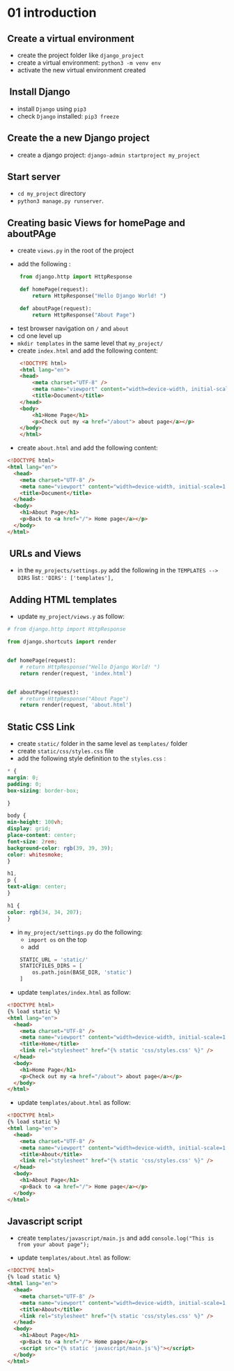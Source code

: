 # 01 introduction

## Create a virtual environment

- create the project folder like `django_project`
- create a virtual environment: `python3 -m venv env`
- activate the new virtual environment created

##  Install Django

- install `Django` using `pip3`
- check `Django` installed: `pip3 freeze`

## Create the a new Django project

- create a django project: `django-admin startproject my_project`

## Start server

- `cd my_project` directory
- `python3 manage.py runserver`.

## Creating basic Views for homePage and aboutPAge

- create `views.py` in the root of the project

- add the following :

```python
    from django.http import HttpResponse

    def homePage(request):
        return HttpResponse("Hello Django World! ")

    def aboutPage(request):
        return HttpResponse("About Page")
```

- test browser navigation on `/` and `about`
- cd one level up
- `mkdir templates` in the same level that `my_project/`
- create `index.html` and add the following content:

```html
    <!DOCTYPE html>
    <html lang="en">
    <head>
        <meta charset="UTF-8" />
        <meta name="viewport" content="width=device-width, initial-scale=1.0" />
        <title>Document</title>
    </head>
    <body>
        <h1>Home Page</h1>
        <p>Check out my <a href="/about"> about page</a></p>
    </body>
    </html>

```

- create `about.html` and add the following content:

```html
<!DOCTYPE html>
<html lang="en">
  <head>
    <meta charset="UTF-8" />
    <meta name="viewport" content="width=device-width, initial-scale=1.0" />
    <title>Document</title>
  </head>
  <body>
    <h1>About Page</h1>
    <p>Back to <a href="/"> Home page</a></p>
  </body>
</html>
```

##  URLs and Views

- in the `my_projects/settings.py` add the following in the `TEMPLATES --> DIRS` list : `'DIRS': ['templates'],`

##  Adding HTML templates

- update `my_project/views.y` as follow:

```python
# from django.http import HttpResponse

from django.shortcuts import render


def homePage(request):
    # return HttpResponse("Hello Django World! ")
    return render(request, 'index.html')


def aboutPage(request):
    # return HttpResponse("About Page")
    return render(request, 'about.html')
```

## Static CSS Link

- create `static/` folder in the same level as `templates/` folder
- create `static/css/styles.css` file
- add the following style definition to the `styles.css` :

```css
* {
margin: 0;
padding: 0;
box-sizing: border-box;

}

body {
min-height: 100vh;
display: grid;
place-content: center;
font-size: 2rem;
background-color: rgb(39, 39, 39);
color: whitesmoke;
}

h1,
p {
text-align: center;
}

h1 {
color: rgb(34, 34, 207);
}

```

- in `my_project/settings.py` do the following:
  - `import os` on the top
  - add

```python
    STATIC_URL = 'static/'
    STATICFILES_DIRS = [
        os.path.join(BASE_DIR, 'static')
    ]
```

- update `templates/index.html` as follow:

```html
<!DOCTYPE html>
{% load static %}
<html lang="en">
  <head>
    <meta charset="UTF-8" />
    <meta name="viewport" content="width=device-width, initial-scale=1.0" />
    <title>Home</title>
    <link rel="stylesheet" href="{% static 'css/styles.css' %}" />
  </head>
  <body>
    <h1>Home Page</h1>
    <p>Check out my <a href="/about"> about page</a></p>
  </body>
</html>
```

- update `templates/about.html` as follow:

```html
<!DOCTYPE html>
{% load static %}
<html lang="en">
  <head>
    <meta charset="UTF-8" />
    <meta name="viewport" content="width=device-width, initial-scale=1.0" />
    <title>About</title>
    <link rel="stylesheet" href="{% static 'css/styles.css' %}" />
  </head>
  <body>
    <h1>About Page</h1>
    <p>Back to <a href="/"> Home page</a></p>
  </body>
</html>

```

## Javascript script

- create `templates/javascript/main.js` and add `console.log("This is from your about page");`

- update `templates/about.html` as follow:

```html
<!DOCTYPE html>
{% load static %}
<html lang="en">
  <head>
    <meta charset="UTF-8" />
    <meta name="viewport" content="width=device-width, initial-scale=1.0" />
    <title>About</title>
    <link rel="stylesheet" href="{% static 'css/styles.css' %}" />
  </head>
  <body>
    <h1>About Page</h1>
    <p>Back to <a href="/"> Home page</a></p>
    <script src="{% static 'javascript/main.js'%}"></script>
  </body>
</html>

```

